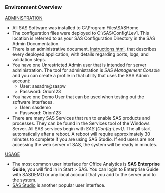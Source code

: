### Environment Overview

<ins>ADMINISTRATION</ins>
* All SAS Software was installed to C:\Program Files\SASHome
* The configuration files were deployed to C:\SAS\Config\Lev1.  This location is referred to as your SAS Configuration Directory in the SAS Admin Documentation.
* There is an administrative document, [Instructions.html](file:///C:/SAS/Config/Lev1/Documents/Instructions.html), that describes every deployed application, with details regarding ports, logs, and validation steps.
* You have one Unrestricted Admin user that is intended for server administration.  The tool for administration is *SAS Management Console* and you can create a profile in that utility that uses the SAS Admin account:
  * User:  sasadm@saspw
  * Password:  Orion123
* You have one Demo User that can be used when testing out the software interfaces.
  * User: sasdemo
  * Password:  Orion123
* There are many SAS Services that run to enable SAS products and processes.  They can be found in the Services tool of the Windows Server.  All SAS services begin with *SAS [Config-Lev1]*.  The all start automatically after a reboot.  A reboot will require approximately 30 minutes to complete if you are using SAS Studio.  If end users are not accessing the web server of SAS, the system will be ready in minutes.
 
<ins>USAGE</ins>
* The most common user interface for Office Analytics is **SAS Enterprise Guide**, you will find in in Start > SAS.  You can login to Enterprise Guide with SASDEMO or any local account that you add to the server and to the system.  
* [SAS Studio](http://sas-server/SASStudio) is another popular user interface.  
   
